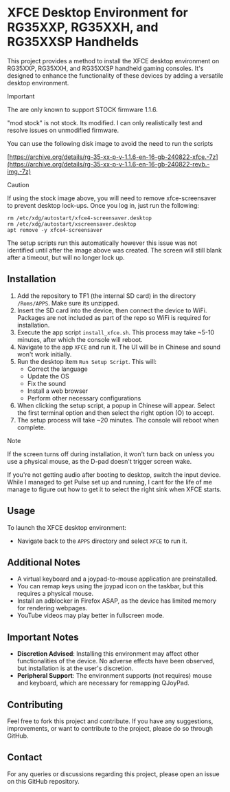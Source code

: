 # XFCE Desktop Environment for RG35XXP, RG35XXH, and RG35XXSP Handhelds

This project provides a method to install the XFCE desktop environment on RG35XXP, RG35XXH, and RG35XXSP handheld gaming consoles. It's designed to enhance the functionality of these devices by adding a versatile desktop environment.

> [!IMPORTANT]
> The are only known to support STOCK firmware 1.1.6.
> 
> "mod stock" is not stock. Its modified. I can only realistically test and resolve issues on unmodified firmware.
> 
> You can use the following disk image to avoid the need to run the scripts
> 
> [https://archive.org/details/rg-35-xx-p-v-1.1.6-en-16-gb-240822-xfce.-7z](https://archive.org/details/rg-35-xx-p-v-1.1.6-en-16-gb-240822-revb.-img.-7z)

> [!CAUTION]
> If using the stock image above, you will need to remove xfce-screensaver to prevent desktop lock-ups. 
> Once you log in, just run the following:
>
> ```
> rm /etc/xdg/autostart/xfce4-screensaver.desktop
> rm /etc/xdg/autostart/xscreensaver.desktop
> apt remove -y xfce4-screensaver
>```
>
> The setup scripts run this automatically however this issue was not identified until after the image above was created. The screen will still blank after a timeout, but will no longer lock up.

## Installation

1. Add the repository to TF1 (the internal SD card) in the directory `/Roms/APPS`. Make sure its unzipped.
2. Insert the SD card into the device, then connect the device to WiFi. Packages are not included as part of the repo so WiFi is required for installation.
3. Execute the app script `install_xfce.sh`. This process may take ~5-10 minutes, after which the console will reboot.
4. Navigate to the app `XFCE` and run it. The UI will be in Chinese and sound won't work initially.
5. Run the desktop item `Run Setup Script`. This will:
   - Correct the language
   - Update the OS
   - Fix the sound
   - Install a web browser
   - Perform other necessary configurations
6. When clicking the setup script, a popup in Chinese will appear. Select the first terminal option and then select the right option (O) to accept.
7. The setup process will take ~20 minutes. The console will reboot when complete.

> [!NOTE]
> If the screen turns off during installation, it won't turn back on unless you use a physical mouse, as the D-pad doesn't trigger screen wake.
>
> If you're not getting audio after booting to desktop, switch the input device. While I managed to get Pulse set up and running, I cant for the life of me manage to figure out how to get it to select the right sink when XFCE starts.

## Usage

To launch the XFCE desktop environment:

- Navigate back to the `APPS` directory and select `XFCE` to run it.

## Additional Notes

- A virtual keyboard and a joypad-to-mouse application are preinstalled.
- You can remap keys using the joypad icon on the taskbar, but this requires a physical mouse.
- Install an adblocker in Firefox ASAP, as the device has limited memory for rendering webpages.
- YouTube videos may play better in fullscreen mode.

## Important Notes

- **Discretion Advised**: Installing this environment may affect other functionalities of the device. No adverse effects have been observed, but installation is at the user's discretion.
- **Peripheral Support**: The environment supports (not requires) mouse and keyboard, which are necessary for remapping QJoyPad.

## Contributing

Feel free to fork this project and contribute. If you have any suggestions, improvements, or want to contribute to the project, please do so through GitHub.

## Contact

For any queries or discussions regarding this project, please open an issue on this GitHub repository.
